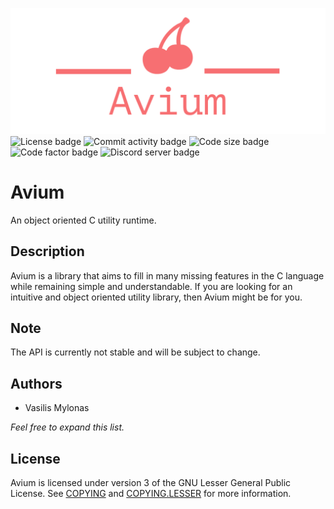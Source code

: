 ![Avium logo](images/avium-logo-transparent.png)
![License badge](https://img.shields.io/github/license/VasilisMylonas/avium) ![Commit activity badge](https://img.shields.io/github/commit-activity/m/VasilisMylonas/avium) ![Code size badge](https://img.shields.io/github/languages/code-size/VasilisMylonas/avium) ![Code factor badge](https://img.shields.io/codefactor/grade/github/VasilisMylonas/avium) ![Discord server badge](https://img.shields.io/discord/810959563469357057)

# Avium

An object oriented C utility runtime.

## Description

Avium is a library that aims to fill in many missing features in the C language while remaining simple and understandable. If you are looking for an intuitive and object oriented utility library, then Avium might be for you.

## Note

The API is currently not stable and will be subject to change.

## Authors

-   Vasilis Mylonas

_Feel free to expand this list._

## License

Avium is licensed under version 3 of the GNU Lesser General Public License. See [COPYING](./COPYING) and [COPYING.LESSER](./COPYING.LESSER) for more information.
